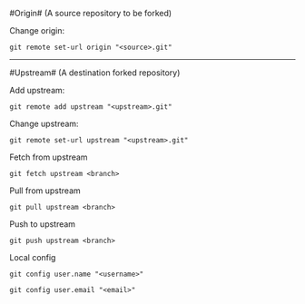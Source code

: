 #Origin# (A source repository to be forked)

Change origin:
```
git remote set-url origin "<source>.git"
```

---

#Upstream# (A destination forked repository)

Add upstream:
```
git remote add upstream "<upstream>.git"
```

Change upstream:
```
git remote set-url upstream "<upstream>.git"
```

Fetch from upstream
```
git fetch upstream <branch>
```

Pull from upstream
```
git pull upstream <branch>
```

Push to upstream
```
git push upstream <branch>
```


Local config
```
git config user.name "<username>"
```

```
git config user.email "<email>"
```
